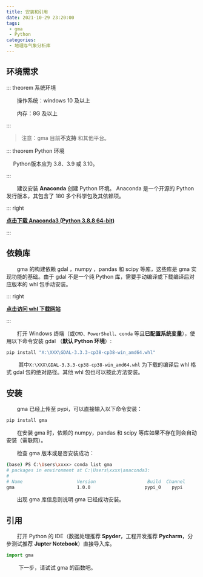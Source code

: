 ```yaml
---
title: 安装和引用
date: 2021-10-29 23:20:00
tags:
 - gma
 - Python
categories:
 - 地理与气象分析库
---
```


## 环境需求<Badge text="Winows 10 +"/> <Badge text="Python 3.8 ~ 3.10"/>

::: theorem 系统环境

&emsp;&emsp;操作系统：windows 10 及以上

&emsp;&emsp;内存：8G 及以上

:::

> 注意：gma 目前**不支持** <Badge text="Linux" type='error' vertical='middle'/><Badge text="MacOS" type='error' vertical='middle'/> 和其他平台。

::: theorem Python 环境

&emsp; Python版本应为 3.8、3.9 或 3.10。

:::

&emsp;&emsp;建议安装 **Anaconda** 创建 Python 环境。 Anaconda 是一个开源的 Python 发行版本，其包含了 180 多个科学包及其依赖项。



::: right  

 [**点击下载 Anaconda3 (Python 3.8.8 64-bit)**](https://repo.anaconda.com/archive/Anaconda3-2021.05-Windows-x86_64.exe)

:::

## 依赖库 
&emsp;&emsp;gma 的构建依赖 gdal <Badge text="3.3.1 +"/>，numpy <Badge text="1.20.3 +"/>，pandas <Badge text="1.3.3 +"/> 和 scipy<Badge text="1.7.1 +"/> 等库，这些库是 gma 实现功能的基础。由于 gdal 不是一个纯 Python 库，需要手动编译或下载编译后对应版本的 whl 包手动安装。

::: right 

 [**点击访问 whl 下载网站**](https://www.lfd.uci.edu/~gohlke/pythonlibs/)

:::

&emsp;&emsp;打开  Windows 终端（或```CMD、PowerShell、conda``` 等且**已配置系统变量**），使用以下命令安装 gdal （**默认 Python 环境**）:
```bash
pip install "X:\XXX\GDAL-3.3.3-cp38-cp38-win_amd64.whl"
```

&emsp;&emsp; 其中```X:\XXX\GDAL-3.3.3-cp38-cp38-win_amd64.whl``` 为下载的编译后 whl 格式 gdal 包的绝对路径。其他 whl 包也可以按此方法安装。

## 安装

&emsp;&emsp;gma 已经上传至 pypi，可以直接输入以下命令安装：

```bash
pip install gma
```
&emsp;&emsp;在安装 gma 时，依赖的 numpy，pandas 和 scipy 等库如果不存在则会自动安装（需联网）。

&emsp;&emsp;检查 gma 版本或是否安装成功：

```bash
(base) PS C:\Users\xxxx> conda list gma
# packages in environment at C:\Users\xxxx\anaconda3:
#
# Name                    Version                   Build  Channel
gma                       1.0.0                    pypi_0    pypi
```
&emsp;&emsp;出现 gma 库信息则说明 gma 已经成功安装。

## 引用

&emsp;&emsp;打开 Python 的 IDE（数据处理推荐 **Spyder**，工程开发推荐 **Pycharm**，分步测试推荐 **Jupter Notebook**）直接导入库。

```python
import gma
```

&emsp;&emsp; 下一步，请试试 gma 的函数吧。
